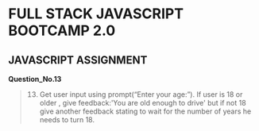 # FULL STACK JAVASCRIPT BOOTCAMP 2.0

## JAVASCRIPT ASSIGNMENT

**Question_No.13**

>13. Get user input using prompt(“Enter your age:”). If user is 18 or older , give feedback:'You are old enough to drive' but if not 18 give another feedback stating to wait for the number of years he needs to turn 18.
